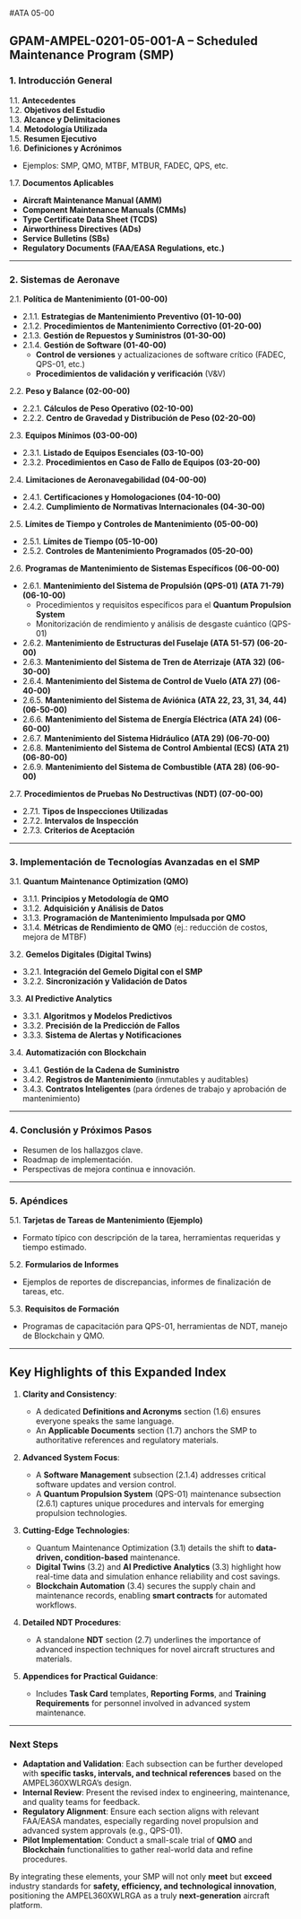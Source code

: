 #ATA 05-00

## **GPAM-AMPEL-0201-05-001-A – Scheduled Maintenance Program (SMP)**

### 1. **Introducción General**
1.1. **Antecedentes**  
1.2. **Objetivos del Estudio**  
1.3. **Alcance y Delimitaciones**  
1.4. **Metodología Utilizada**  
1.5. **Resumen Ejecutivo**  
1.6. **Definiciones y Acrónimos**  
- Ejemplos: SMP, QMO, MTBF, MTBUR, FADEC, QPS, etc.  

1.7. **Documentos Aplicables**  
- **Aircraft Maintenance Manual (AMM)**  
- **Component Maintenance Manuals (CMMs)**  
- **Type Certificate Data Sheet (TCDS)**  
- **Airworthiness Directives (ADs)**  
- **Service Bulletins (SBs)**  
- **Regulatory Documents (FAA/EASA Regulations, etc.)**

---

### 2. **Sistemas de Aeronave**
2.1. **Política de Mantenimiento (01-00-00)**
- 2.1.1. **Estrategias de Mantenimiento Preventivo (01-10-00)**  
- 2.1.2. **Procedimientos de Mantenimiento Correctivo (01-20-00)**  
- 2.1.3. **Gestión de Repuestos y Suministros (01-30-00)**  
- 2.1.4. **Gestión de Software (01-40-00)**  
  - **Control de versiones** y actualizaciones de software crítico (FADEC, QPS-01, etc.)  
  - **Procedimientos de validación y verificación** (V&V)  

2.2. **Peso y Balance (02-00-00)**
- 2.2.1. **Cálculos de Peso Operativo (02-10-00)**  
- 2.2.2. **Centro de Gravedad y Distribución de Peso (02-20-00)**  

2.3. **Equipos Mínimos (03-00-00)**
- 2.3.1. **Listado de Equipos Esenciales (03-10-00)**  
- 2.3.2. **Procedimientos en Caso de Fallo de Equipos (03-20-00)**  

2.4. **Limitaciones de Aeronavegabilidad (04-00-00)**
- 2.4.1. **Certificaciones y Homologaciones (04-10-00)**  
- 2.4.2. **Cumplimiento de Normativas Internacionales (04-30-00)**  

2.5. **Límites de Tiempo y Controles de Mantenimiento (05-00-00)**
- 2.5.1. **Límites de Tiempo (05-10-00)**  
- 2.5.2. **Controles de Mantenimiento Programados (05-20-00)**  

2.6. **Programas de Mantenimiento de Sistemas Específicos (06-00-00)**
- 2.6.1. **Mantenimiento del Sistema de Propulsión (QPS-01) (ATA 71-79) (06-10-00)**  
  - Procedimientos y requisitos específicos para el **Quantum Propulsion System**  
  - Monitorización de rendimiento y análisis de desgaste cuántico (QPS-01)  
- 2.6.2. **Mantenimiento de Estructuras del Fuselaje (ATA 51-57) (06-20-00)**  
- 2.6.3. **Mantenimiento del Sistema de Tren de Aterrizaje (ATA 32) (06-30-00)**  
- 2.6.4. **Mantenimiento del Sistema de Control de Vuelo (ATA 27) (06-40-00)**  
- 2.6.5. **Mantenimiento del Sistema de Aviónica (ATA 22, 23, 31, 34, 44) (06-50-00)**  
- 2.6.6. **Mantenimiento del Sistema de Energía Eléctrica (ATA 24) (06-60-00)**  
- 2.6.7. **Mantenimiento del Sistema Hidráulico (ATA 29) (06-70-00)**  
- 2.6.8. **Mantenimiento del Sistema de Control Ambiental (ECS) (ATA 21) (06-80-00)**  
- 2.6.9. **Mantenimiento del Sistema de Combustible (ATA 28) (06-90-00)**  

2.7. **Procedimientos de Pruebas No Destructivas (NDT) (07-00-00)**
- 2.7.1. **Tipos de Inspecciones Utilizadas**  
- 2.7.2. **Intervalos de Inspección**  
- 2.7.3. **Criterios de Aceptación**  

---

### 3. **Implementación de Tecnologías Avanzadas en el SMP**
3.1. **Quantum Maintenance Optimization (QMO)**
- 3.1.1. **Principios y Metodología de QMO**  
- 3.1.2. **Adquisición y Análisis de Datos**  
- 3.1.3. **Programación de Mantenimiento Impulsada por QMO**  
- 3.1.4. **Métricas de Rendimiento de QMO** (ej.: reducción de costos, mejora de MTBF)  

3.2. **Gemelos Digitales (Digital Twins)**
- 3.2.1. **Integración del Gemelo Digital con el SMP**  
- 3.2.2. **Sincronización y Validación de Datos**  

3.3. **AI Predictive Analytics**
- 3.3.1. **Algoritmos y Modelos Predictivos**  
- 3.3.2. **Precisión de la Predicción de Fallos**  
- 3.3.3. **Sistema de Alertas y Notificaciones**  

3.4. **Automatización con Blockchain**
- 3.4.1. **Gestión de la Cadena de Suministro**  
- 3.4.2. **Registros de Mantenimiento** (inmutables y auditables)  
- 3.4.3. **Contratos Inteligentes** (para órdenes de trabajo y aprobación de mantenimiento)

---

### 4. **Conclusión y Próximos Pasos**
- Resumen de los hallazgos clave.  
- Roadmap de implementación.  
- Perspectivas de mejora continua e innovación.

---

### 5. **Apéndices**
5.1. **Tarjetas de Tareas de Mantenimiento (Ejemplo)**
- Formato típico con descripción de la tarea, herramientas requeridas y tiempo estimado.

5.2. **Formularios de Informes**
- Ejemplos de reportes de discrepancias, informes de finalización de tareas, etc.

5.3. **Requisitos de Formación**
- Programas de capacitación para QPS-01, herramientas de NDT, manejo de Blockchain y QMO.

---

## **Key Highlights of this Expanded Index**

1. **Clarity and Consistency**:  
   - A dedicated **Definitions and Acronyms** section (1.6) ensures everyone speaks the same language.  
   - An **Applicable Documents** section (1.7) anchors the SMP to authoritative references and regulatory materials.

2. **Advanced System Focus**:  
   - A **Software Management** subsection (2.1.4) addresses critical software updates and version control.  
   - A **Quantum Propulsion System** (QPS-01) maintenance subsection (2.6.1) captures unique procedures and intervals for emerging propulsion technologies.

3. **Cutting-Edge Technologies**:  
   - Quantum Maintenance Optimization (3.1) details the shift to **data-driven, condition-based** maintenance.  
   - **Digital Twins** (3.2) and **AI Predictive Analytics** (3.3) highlight how real-time data and simulation enhance reliability and cost savings.  
   - **Blockchain Automation** (3.4) secures the supply chain and maintenance records, enabling **smart contracts** for automated workflows.

4. **Detailed NDT Procedures**:  
   - A standalone **NDT** section (2.7) underlines the importance of advanced inspection techniques for novel aircraft structures and materials.

5. **Appendices for Practical Guidance**:  
   - Includes **Task Card** templates, **Reporting Forms**, and **Training Requirements** for personnel involved in advanced system maintenance.

---

### **Next Steps**

- **Adaptation and Validation**: Each subsection can be further developed with **specific tasks, intervals, and technical references** based on the AMPEL360XWLRGA’s design.  
- **Internal Review**: Present the revised index to engineering, maintenance, and quality teams for feedback.  
- **Regulatory Alignment**: Ensure each section aligns with relevant FAA/EASA mandates, especially regarding novel propulsion and advanced system approvals (e.g., QPS-01).  
- **Pilot Implementation**: Conduct a small-scale trial of **QMO** and **Blockchain** functionalities to gather real-world data and refine procedures.

By integrating these elements, your SMP will not only **meet** but **exceed** industry standards for **safety, efficiency, and technological innovation**, positioning the AMPEL360XWLRGA as a truly **next-generation** aircraft platform.
